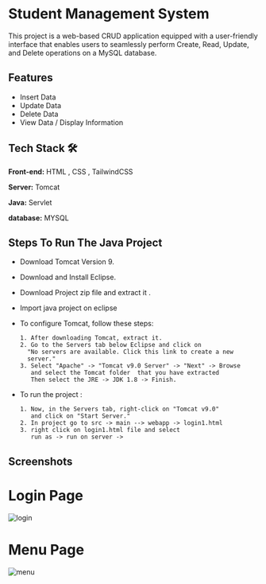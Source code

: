 
# Student Management System

This project is a web-based CRUD application equipped with a user-friendly interface that enables users to seamlessly perform Create, Read, Update, and Delete operations on a MySQL database.




## Features

- Insert Data
- Update Data
- Delete Data
- View Data / Display Information


## Tech Stack 🛠 

**Front-end:** HTML , CSS , TailwindCSS

**Server:** Tomcat

**Java:** Servlet 

**database:** MYSQL 


## Steps To Run The Java Project

- Download Tomcat Version 9.
- Download and Install Eclipse.
- Download Project zip file and extract it .
- Import java project on eclipse
- To configure Tomcat, follow these steps:
      
      1. After downloading Tomcat, extract it.
      2. Go to the Servers tab below Eclipse and click on 
        "No servers are available. Click this link to create a new 
        server."
      3. Select "Apache" -> "Tomcat v9.0 Server" -> "Next" -> Browse 
         and select the Tomcat folder  that you have extracted
         Then select the JRE -> JDK 1.8 -> Finish.

- To run the  project :

      1. Now, in the Servers tab, right-click on "Tomcat v9.0" 
         and click on "Start Server."
      2. In project go to src -> main --> webapp -> login1.html
      3. right click on login1.html file and select 
         run as -> run on server -> 
    
## Screenshots
# Login Page
![login](https://github.com/chandanpradhan029/Java_Crud_App/assets/60406606/6936ec61-c287-4de0-b3c1-2ad32d2ecf95)
# Menu Page
![menu](https://github.com/chandanpradhan029/Java_Crud_App/assets/60406606/ca2e645e-9d2e-439f-8f6a-216267fb0d6e)



